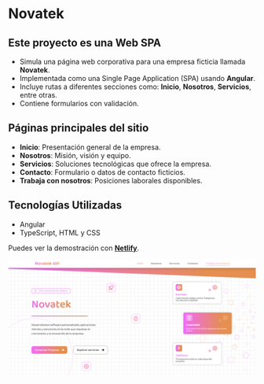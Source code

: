 # Novatek

## Este proyecto es una Web SPA

- Simula una página web corporativa para una empresa ficticia llamada **Novatek**.
- Implementada como una Single Page Application (SPA) usando **Angular**.
- Incluye rutas a diferentes secciones como: **Inicio**, **Nosotros**, **Servicios**, entre otras.
- Contiene formularios con validación.

## Páginas principales del sitio

- **Inicio**: Presentación general de la empresa.
- **Nosotros**: Misión, visión y equipo.
- **Servicios**: Soluciones tecnológicas que ofrece la empresa.
- **Contacto**: Formulario o datos de contacto ficticios.
- **Trabaja con nosotros**: Posiciones laborales disponibles.

## Tecnologías Utilizadas

- Angular
- TypeScript, HTML y CSS

Puedes ver la demostración con **[Netlify](https://novatek-web.netlify.app/)**.

<div id="header" align="center">
    <img src="./public/novatek-img.png" alt="Captura de pantalla del sitio Novatek">
</div>